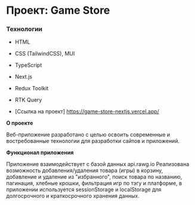 # Проект: Game Store

### Технологии

- HTML
- CSS (TailwindCSS), MUI
- TypeScript
- Next.js
- Redux Toolkit
- RTK Query

- [Ссылка на проект] https://game-store-nextjs.vercel.app/

**О проекте**

Веб-приложение разработано с целью освоить современные и востребованные технологии для разработки сайтов и приложений.

**Функционал приложения**

Приложение взаимодействует с базой данных api.rawg.io Реализована возможность добавления/удаления товара (игры) в корзину, добавление и удаление из "избранного", поиск товара по названию, пагинация, хлебные крошки, фильтрация игр по тэгу и платформе, в приложении используется sessionStorage и localStorage для долгосрочного и краткосрочного хранения данных.
